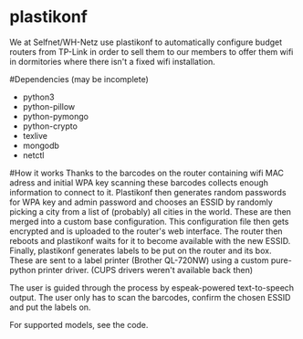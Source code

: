 plastikonf
==========

We at Selfnet/WH-Netz use plastikonf to automatically configure budget 
routers from TP-Link in order to sell them to our members to offer them 
wifi in dormitories where there isn't a fixed wifi installation.

#Dependencies (may be incomplete)
 * python3
 * python-pillow
 * python-pymongo
 * python-crypto
 * texlive
 * mongodb
 * netctl
 
#How it works
Thanks to the barcodes on the router containing wifi MAC adress and initial WPA key 
scanning these barcodes collects enough information to connect to it. 
Plastikonf then generates random passwords for WPA key and admin 
password and chooses an ESSID by randomly picking a city from a list of 
(probably) all cities in the world. These are then merged into a custom 
base configuration. This configuration file then gets encrypted and is 
uploaded to the router's web interface. The router then reboots and 
plastikonf waits for it to become available with the new ESSID. 
Finally, plastikonf generates labels to be put on the router and its 
box. These are sent to a label printer (Brother QL-720NW) using a custom pure-python 
printer driver. (CUPS drivers weren't available back then)

The user is guided through the process by espeak-powered text-to-speech 
output. The user only has to scan the barcodes, confirm the chosen 
ESSID and put the labels on.

For supported models, see the code.
